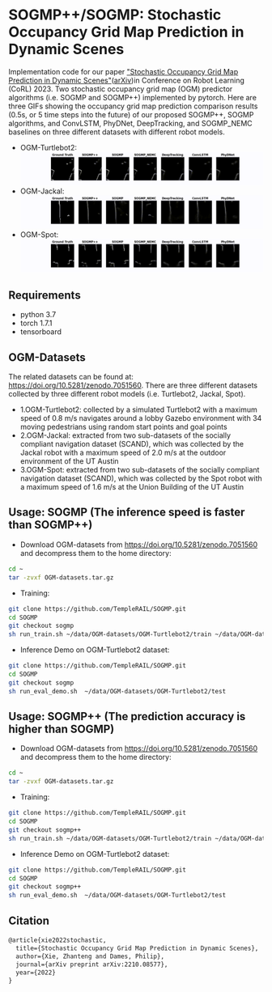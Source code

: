 # SOGMP++/SOGMP: Stochastic Occupancy Grid Map Prediction in Dynamic Scenes

Implementation code for our paper ["Stochastic Occupancy Grid Map Prediction in Dynamic Scenes"](https://openreview.net/pdf?id=fSmkKmWM5Ry)([arXiv](https://arxiv.org/abs/2210.08577))in Conference on Robot Learning (CoRL) 2023. 
Two stochastic occupancy grid map (OGM) predictor algorithms (i.e. SOGMP and SOGMP++) implemented by pytorch. 
Here are three GIFs showing the occupancy grid map prediction comparison results (0.5s, or 5 time steps into the future) of our proposed SOGMP++, SOGMP algorithms, and ConvLSTM, PhyDNet, DeepTracking, and SOGMP_NEMC baselines on three different datasets with different robot models.
* OGM-Turtlebot2: 
![turtlebot2_prediction_demo](demo/1.OGM-Turtlebot2_5th_OGM_Prediction_Demo.gif "turtlebot2_prediction_demo") 
* OGM-Jackal: 
![jackal_prediction_demo](demo/2.OGM-Jackal_5th_OGM_Prediction_Demo.gif "jackal_prediction_demo") 
* OGM-Spot: 
![spot_prediction_demo](demo/3.OGM-Spot_5th_OGM_Prediction_Demo.gif "spot_prediction_demo") 

## Requirements
* python 3.7
* torch 1.7.1
* tensorboard

## OGM-Datasets
The related datasets can be found at: https://doi.org/10.5281/zenodo.7051560. 
There are three different datasets collected by three different robot models (i.e. Turtlebot2, Jackal, Spot).
* 1.OGM-Turtlebot2: collected by a simulated Turtlebot2 with a maximum speed of 0.8 m/s navigates around a lobby Gazebo environment with 34 moving pedestrians using random start points and goal points
* 2.OGM-Jackal: extracted from two sub-datasets of the socially compliant navigation dataset (SCAND), which was collected by the Jackal robot with a maximum speed of 2.0 m/s at the outdoor environment of the UT Austin
* 3.OGM-Spot: extracted from two sub-datasets of the socially compliant navigation dataset (SCAND), which was collected by the Spot robot with a maximum speed of 1.6 m/s at the Union Building of the UT Austin

## Usage: SOGMP (The inference speed is faster than SOGMP++)
* Download OGM-datasets from https://doi.org/10.5281/zenodo.7051560 and decompress them to the home directory:
```Bash
cd ~
tar -zvxf OGM-datasets.tar.gz
```
* Training:
```Bash
git clone https://github.com/TempleRAIL/SOGMP.git
cd SOGMP 
git checkout sogmp
sh run_train.sh ~/data/OGM-datasets/OGM-Turtlebot2/train ~/data/OGM-datasets/OGM-Turtlebot2/val
```
* Inference Demo on OGM-Turtlebot2 dataset: 
```Bash
git clone https://github.com/TempleRAIL/SOGMP.git
cd SOGMP 
git checkout sogmp
sh run_eval_demo.sh  ~/data/OGM-datasets/OGM-Turtlebot2/test
```

## Usage: SOGMP++ (The prediction accuracy is higher than SOGMP)
* Download OGM-datasets from https://doi.org/10.5281/zenodo.7051560 and decompress them to the home directory:
```Bash
cd ~
tar -zvxf OGM-datasets.tar.gz
```
* Training:
```Bash
git clone https://github.com/TempleRAIL/SOGMP.git
cd SOGMP 
git checkout sogmp++
sh run_train.sh ~/data/OGM-datasets/OGM-Turtlebot2/train ~/data/OGM-datasets/OGM-Turtlebot2/val
```
* Inference Demo on OGM-Turtlebot2 dataset: 
```Bash
git clone https://github.com/TempleRAIL/SOGMP.git
cd SOGMP 
git checkout sogmp++
sh run_eval_demo.sh  ~/data/OGM-datasets/OGM-Turtlebot2/test
```

## Citation
```
@article{xie2022stochastic,
  title={Stochastic Occupancy Grid Map Prediction in Dynamic Scenes},
  author={Xie, Zhanteng and Dames, Philip},
  journal={arXiv preprint arXiv:2210.08577},
  year={2022}
}

```
